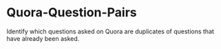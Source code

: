 # Quora-Question-Pairs
Identify which questions asked on Quora are duplicates of questions that have already been asked.
